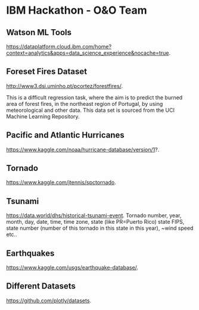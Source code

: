 # IBM Hackathon - O&O Team

## Watson ML Tools
https://dataplatform.cloud.ibm.com/home?context=analytics&apps=data_science_experience&nocache=true.

## Foreset Fires Dataset
http://www3.dsi.uminho.pt/pcortez/forestfires/.

This is a difficult regression task, where the aim is to predict the burned area of forest fires, in the northeast region of Portugal, by using meteorological and other data. This data set is sourced from the UCI Machine Learning Repository.

## Pacific and Atlantic Hurricanes
https://www.kaggle.com/noaa/hurricane-database/version/1?.

## Tornado
https://www.kaggle.com/jtennis/spctornado.

## Tsunami
https://data.world/dhs/historical-tsunami-event.
Tornado number, year, month, day, date, time, time zone, state (like PR=Puerto Rico)
state FIPS, state number (number of this tornado in this state in this year), ~wind speed
etc..

## Earthquakes
https://www.kaggle.com/usgs/earthquake-database/.

## Different Datasets
https://github.com/plotly/datasets.
